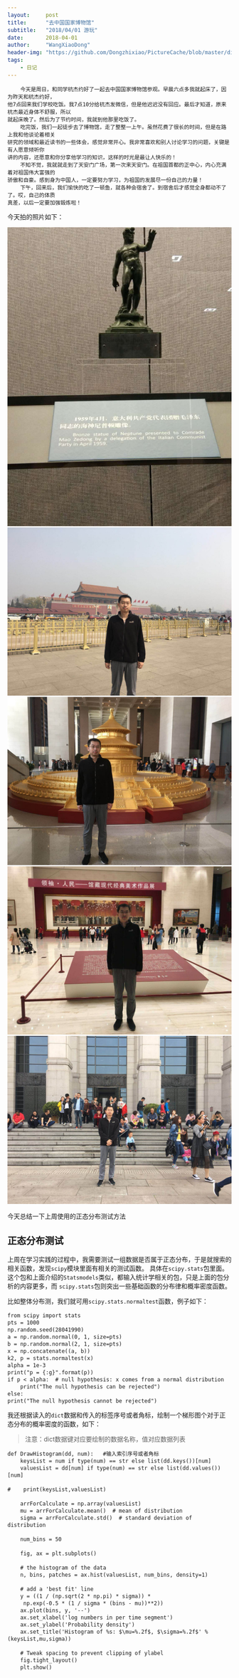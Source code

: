 ```yaml
---
layout:     post
title:      "去中国国家博物馆"
subtitle:   "2018/04/01 游玩"
date:       2018-04-01
author:     "WangXiaoDong"
header-img: "https://github.com/Dongzhixiao/PictureCache/blob/master/diaryPic/20180401.jpg?raw=true"
tags:
    - 日记
---
```


```
    今天是周日，和同学杭杰约好了一起去中国国家博物馆参观。早晨六点多我就起床了，因为昨天和杭杰约好，
他7点回来我们学校吃饭。我7点10分给杭杰发微信，但是他迟迟没有回应。最后才知道，原来杭杰最近身体不舒服，所以
就起床晚了。然后为了节约时间，我就到他那里吃饭了。
    吃完饭，我们一起徒步去了博物馆，走了整整一上午。虽然花费了很长的时间，但是在路上我和他谈论着相关
研究的领域和最近读书的一些体会，感觉非常开心。我非常喜欢和别人讨论学习的问题，关键是有人愿意倾听你
讲的内容，还愿意和你分享他学习的知识，这样的时光是最让人快乐的！
    不知不觉，我就就走到了天安门广场，第一次来天安门。在祖国首都的正中心，内心充满着对祖国伟大富强的
骄傲和自豪。感到身为中国人，一定要努力学习，为祖国的发展尽一份自己的力量！
    下午，回来后，我们愉快的吃了一顿鱼，就各种会宿舍了。到宿舍后才感觉全身都动不了了。哎，自己的体质
真差，以后一定要加强锻炼啦！
```

今天拍的照片如下：

![照片](https://github.com/Dongzhixiao/PictureCache/blob/master/diaryPic/20180401_1.jpg?raw=true)
![照片](https://github.com/Dongzhixiao/PictureCache/blob/master/diaryPic/20180401_2.jpg?raw=true)
![照片](https://github.com/Dongzhixiao/PictureCache/blob/master/diaryPic/20180401_3.jpg?raw=true)
![照片](https://github.com/Dongzhixiao/PictureCache/blob/master/diaryPic/20180401_4.jpg?raw=true)
![照片](https://github.com/Dongzhixiao/PictureCache/blob/master/diaryPic/20180401_5.jpg?raw=true)


今天总结一下上周使用的正态分布测试方法

## 正态分布测试

上周在学习实践的过程中，我需要测试一组数据是否属于正态分布，于是就搜索的相关函数，发现`scipy`模块里面有相关的测试函数。
具体在`scipy.stats`包里面。这个包和上面介绍的`Statsmodels`类似，都输入统计学相关的包，只是上面的包分析的内容更多，而
`scipy.stats`包则突出一些基础函数的分布律和概率密度函数。

比如整体分布测，我们就可用`scipy.stats.normaltest`函数，例子如下：

```
from scipy import stats
pts = 1000
np.random.seed(28041990)
a = np.random.normal(0, 1, size=pts)
b = np.random.normal(2, 1, size=pts)
x = np.concatenate((a, b))
k2, p = stats.normaltest(x)
alpha = 1e-3
print("p = {:g}".format(p))
if p < alpha:  # null hypothesis: x comes from a normal distribution
    print("The null hypothesis can be rejected")
else:
print("The null hypothesis cannot be rejected")
```

我还根据读入的`dict`数据和传入的标签序号或者角标，绘制一个梯形图个对于正态分布的概率密度的函数，如下：

> 注意：dict数据键对应要绘制的数据名称，值对应数据列表

```
def DrawHistogram(dd, num):   #输入索引序号或者角标
    keysList = num if type(num) == str else list(dd.keys())[num]
    valuesList = dd[num] if type(num) == str else list(dd.values())[num]
    
#    print(keysList,valuesList)
    
    arrForCalculate = np.array(valuesList)
    mu = arrForCalculate.mean()  # mean of distribution
    sigma = arrForCalculate.std()  # standard deviation of distribution
   
    num_bins = 50
    
    fig, ax = plt.subplots()

    # the histogram of the data
    n, bins, patches = ax.hist(valuesList, num_bins, density=1)
    
    # add a 'best fit' line
    y = ((1 / (np.sqrt(2 * np.pi) * sigma)) *
     np.exp(-0.5 * (1 / sigma * (bins - mu))**2))
    ax.plot(bins, y, '--')
    ax.set_xlabel('log numbers in per time segment')
    ax.set_ylabel('Probability density')
    ax.set_title('Histogram of %s: $\mu=%.2f$, $\sigma=%.2f$' % (keysList,mu,sigma))
    
    # Tweak spacing to prevent clipping of ylabel
    fig.tight_layout()
    plt.show()
```

